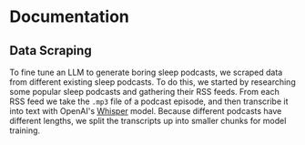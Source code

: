# Documentation

## Data Scraping

To fine tune an LLM to generate boring sleep podcasts, we scraped data from different existing sleep podcasts. To do this, we started by researching some popular sleep podcasts and gathering their RSS feeds. From each RSS feed we take the `.mp3` file of a podcast episode, and then transcribe it into text with OpenAI's [Whisper](https://github.com/openai/whisper) model. Because different podcasts have different lengths, we split the transcripts up into smaller chunks for model training.
